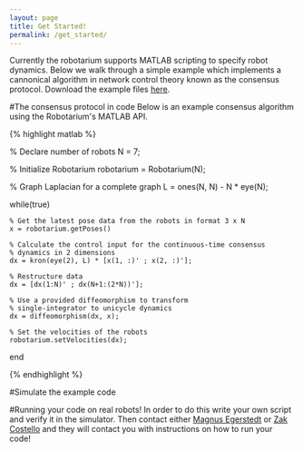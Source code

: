 ```yaml
---
layout: page
title: Get Started!
permalink: /get_started/
---
```


Currently the robotarium supports MATLAB scripting to specify robot dynamics. Below we walk through a simple example which implements a cannonical algorithm in network control theory known as the consensus protocol. Download the example files [here](pathtofiles.com).

#The consensus protocol in code
Below is an example consensus algorithm using the Robotarium's MATLAB API.

{% highlight matlab %}

% Declare number of robots
N = 7;

% Initialize Robotarium
robotarium = Robotarium(N);

% Graph Laplacian for a complete graph
L = ones(N, N) - N * eye(N);

while(true)

    % Get the latest pose data from the robots in format 3 x N
    x = robotarium.getPoses()

    % Calculate the control input for the continuous-time consensus
    % dynamics in 2 dimensions
    dx = kron(eye(2), L) * [x(1, :)' ; x(2, :)'];

    % Restructure data
    dx = [dx(1:N)' ; dx(N+1:(2*N))'];

    % Use a provided diffeomorphism to transform 
    % single-integrator to unicycle dynamics
    dx = diffeomorphism(dx, x);

    % Set the velocities of the robots
    robotarium.setVelocities(dx);

end

{% endhighlight %}

#Simulate the example code

#Running your code on real robots!
In order to do this write your own script and verify it in the simulator.  Then contact either [Magnus Egerstedt](mailto:magnus@gatech.edu) or [Zak Costello](mailto:zak.costello@gmail.com) and they will contact you with instructions on how to run your code!
